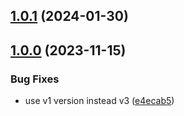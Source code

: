 ## [1.0.1](https://github.com/diplodoc-platform/docs-upload-action/compare/v1.0.0...v1.0.1) (2024-01-30)

## [1.0.0](https://github.com/diplodoc-platform/docs-upload-action/compare/e4ecab5705a94d69add953f32afbb1105bf6a74b...v1.0.0) (2023-11-15)


### Bug Fixes

* use v1 version instead v3 ([e4ecab5](https://github.com/diplodoc-platform/docs-upload-action/commit/e4ecab5705a94d69add953f32afbb1105bf6a74b))

